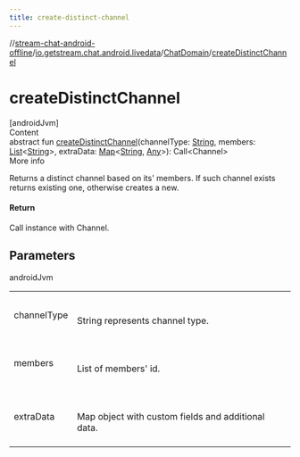 ```yaml
---
title: create-distinct-channel
---
```

//[stream-chat-android-offline](../../../index.md)/[io.getstream.chat.android.livedata](../index.md)/[ChatDomain](index.md)/[createDistinctChannel](createDistinctChannel.md)



# createDistinctChannel  
[androidJvm]  
Content  
abstract fun [createDistinctChannel](createDistinctChannel.md)(channelType: [String](https://kotlinlang.org/api/latest/jvm/stdlib/kotlin/-string/index.html), members: [List](https://kotlinlang.org/api/latest/jvm/stdlib/kotlin.collections/-list/index.html)&lt;[String](https://kotlinlang.org/api/latest/jvm/stdlib/kotlin/-string/index.html)&gt;, extraData: [Map](https://kotlinlang.org/api/latest/jvm/stdlib/kotlin.collections/-map/index.html)&lt;[String](https://kotlinlang.org/api/latest/jvm/stdlib/kotlin/-string/index.html), [Any](https://kotlinlang.org/api/latest/jvm/stdlib/kotlin/-any/index.html)&gt;): Call&lt;Channel&gt;  
More info  


Returns a distinct channel based on its' members. If such channel exists returns existing one, otherwise creates a new.



#### Return  


Call instance with Channel.



## Parameters  
  
androidJvm  
  
| | |
|---|---|
| <a name="io.getstream.chat.android.livedata/ChatDomain/createDistinctChannel/#kotlin.String#kotlin.collections.List[kotlin.String]#kotlin.collections.Map[kotlin.String,kotlin.Any]/PointingToDeclaration/"></a>channelType| <a name="io.getstream.chat.android.livedata/ChatDomain/createDistinctChannel/#kotlin.String#kotlin.collections.List[kotlin.String]#kotlin.collections.Map[kotlin.String,kotlin.Any]/PointingToDeclaration/"></a><br/><br/>String represents channel type.<br/><br/>|
| <a name="io.getstream.chat.android.livedata/ChatDomain/createDistinctChannel/#kotlin.String#kotlin.collections.List[kotlin.String]#kotlin.collections.Map[kotlin.String,kotlin.Any]/PointingToDeclaration/"></a>members| <a name="io.getstream.chat.android.livedata/ChatDomain/createDistinctChannel/#kotlin.String#kotlin.collections.List[kotlin.String]#kotlin.collections.Map[kotlin.String,kotlin.Any]/PointingToDeclaration/"></a><br/><br/>List of members' id.<br/><br/>|
| <a name="io.getstream.chat.android.livedata/ChatDomain/createDistinctChannel/#kotlin.String#kotlin.collections.List[kotlin.String]#kotlin.collections.Map[kotlin.String,kotlin.Any]/PointingToDeclaration/"></a>extraData| <a name="io.getstream.chat.android.livedata/ChatDomain/createDistinctChannel/#kotlin.String#kotlin.collections.List[kotlin.String]#kotlin.collections.Map[kotlin.String,kotlin.Any]/PointingToDeclaration/"></a><br/><br/>Map object with custom fields and additional data.<br/><br/>|
  
  



